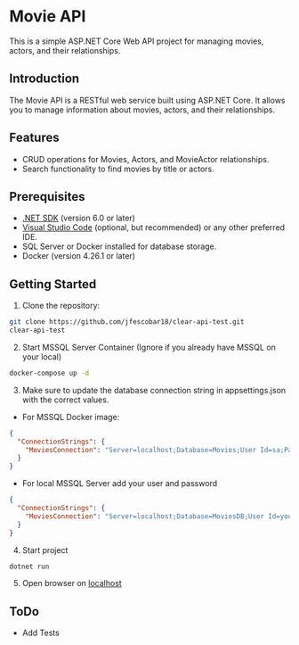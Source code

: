 # Movie API

This is a simple ASP.NET Core Web API project for managing movies, actors, and their relationships.

## Introduction

The Movie API is a RESTful web service built using ASP.NET Core. It allows you to manage information about movies, actors, and their relationships.

## Features

- CRUD operations for Movies, Actors, and MovieActor relationships.
- Search functionality to find movies by title or actors.

## Prerequisites

- [.NET SDK](https://dotnet.microsoft.com/download) (version 6.0 or later)
- [Visual Studio Code](https://code.visualstudio.com/) (optional, but recommended) or any other preferred IDE.
- SQL Server or Docker installed for database storage.
- Docker (version 4.26.1 or later)

## Getting Started

1. Clone the repository:

```bash
git clone https://github.com/jfescobar18/clear-api-test.git
clear-api-test
```

2. Start MSSQL Server Container (Ignore if you already have MSSQL on your local)
```bash
docker-compose up -d
```
3. Make sure to update the database connection string in appsettings.json with the correct values.

- For MSSQL Docker image: 
```json
{
  "ConnectionStrings": {
    "MoviesConnection": "Server=localhost;Database=Movies;User Id=sa;Password=sol@aireDeAstor4;"
  }
}
```
- For local MSSQL Server add your user and password
```json
{
  "ConnectionStrings": {
    "MoviesConnection": "Server=localhost;Database=MoviesDB;User Id=your_username;Password=your_password;"
  }
}
```

4. Start project
```bash
dotnet run
```

5. Open browser on [localhost](http://localhost:7172)

## ToDo

- Add Tests